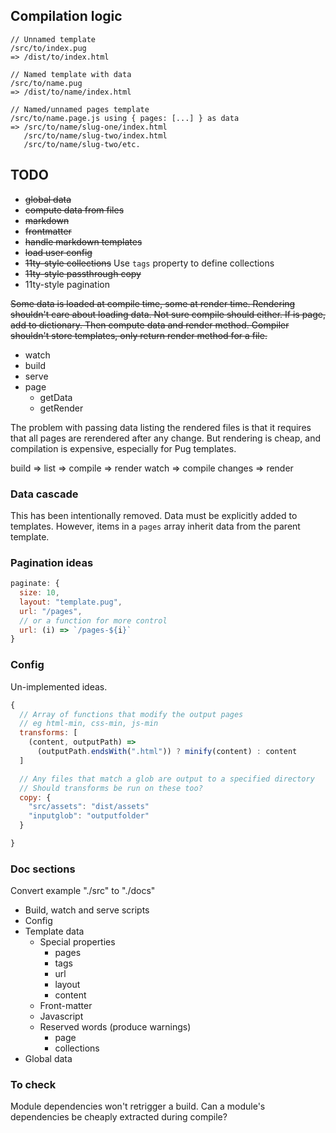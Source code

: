## Compilation logic

```
// Unnamed template
/src/to/index.pug
=> /dist/to/index.html

// Named template with data
/src/to/name.pug
=> /dist/to/name/index.html

// Named/unnamed pages template
/src/to/name.page.js using { pages: [...] } as data
=> /src/to/name/slug-one/index.html
   /src/to/name/slug-two/index.html
   /src/to/name/slug-two/etc.

```

## TODO

- ~~global data~~
- ~~compute data from files~~
- ~~markdown~~
- ~~frontmatter~~
- ~~handle markdown templates~~
- ~~load user config~~
- ~~11ty-style collections~~ Use `tags` property to define collections
- ~~11ty-style passthrough copy~~
- 11ty-style pagination

~~Some data is loaded at compile time, some at render time. Rendering shouldn't
care about loading data. Not sure compile should either. If is page, add to
dictionary. Then compute data and render method. Compiler shouldn't store
templates, only return render method for a file.~~

- watch
- build
- serve
- page
  - getData
  - getRender

The problem with passing data listing the rendered files is that it requires
that all pages are rerendered after any change. But rendering is cheap, and
compilation is expensive, especially for Pug templates.

build => list => compile => render
watch => compile changes => render

### Data cascade

This has been intentionally removed. Data must be explicitly added to templates.
However, items in a `pages` array inherit data from the parent template.

### Pagination ideas

```js
paginate: {
  size: 10,
  layout: "template.pug",
  url: "/pages",
  // or a function for more control
  url: (i) => `/pages-${i}`
}
```

### Config

Un-implemented ideas.

```js
{
  // Array of functions that modify the output pages
  // eg html-min, css-min, js-min
  transforms: [
    (content, outputPath) =>
      (outputPath.endsWith(".html")) ? minify(content) : content
  ]

  // Any files that match a glob are output to a specified directory
  // Should transforms be run on these too?
  copy: {
    "src/assets": "dist/assets"
    "inputglob": "outputfolder"
  }

}

```

### Doc sections

Convert example "./src" to "./docs"

- Build, watch and serve scripts
- Config
- Template data
  - Special properties
    - pages
    - tags
    - url
    - layout
    - content
  - Front-matter
  - Javascript
  - Reserved words (produce warnings)
    - page
    - collections
- Global data

### To check

Module dependencies won't retrigger a build. Can a module's dependencies be
cheaply extracted during compile?
